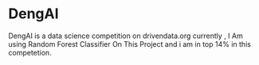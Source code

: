 # DengAI
DengAI is a data science competition on drivendata.org 
currently , I Am using Random Forest Classifier On This Project and i am in top 14% in this competetion.
